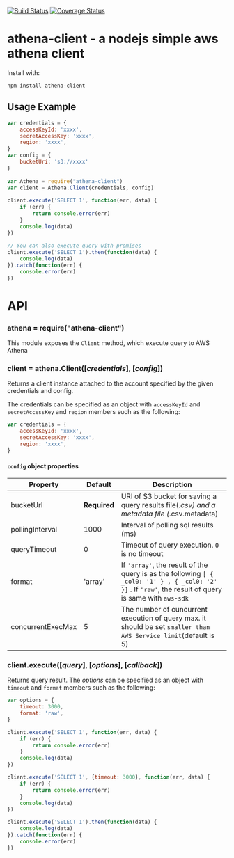[![Build Status](https://travis-ci.org/KoteiIto/node-athena.svg?branch=master)](https://travis-ci.org/KoteiIto/node-athena)
[![Coverage Status](https://coveralls.io/repos/github/KoteiIto/node-athena/badge.svg?branch=master)](https://coveralls.io/github/KoteiIto/node-athena?branch=master)

athena-client - a nodejs simple aws athena client
===========================
Install with:

    npm install athena-client

## Usage Example

```js
var credentials = {
    accessKeyId: 'xxxx',
    secretAccessKey: 'xxxx',
    region: 'xxxx',
}
var config = {
    bucketUri: 's3://xxxx'
}
 
var Athena = require("athena-client")
var client = Athena.Client(credentials, config)
 
client.execute('SELECT 1', function(err, data) {
    if (err) {
        return console.error(err)
    }
    console.log(data)
})
 
// You can also execute query with promises
client.execute('SELECT 1').then(function(data) {
    console.log(data)
}).catch(function(err) {
    console.error(err)
})
```

# API
### athena = require("athena-client")
This module exposes the `Client` method, which execute query to AWS Athena

### client = athena.Client([_credentials_], [_config_])
Returns a client instance attached to the account specified by the given credentials and config.

The credentials can be specified as an object with `accessKeyId` and `secretAccessKey` and `region` members  such as the following:

```javascript
var credentials = {
    accessKeyId: 'xxxx',
    secretAccessKey: 'xxxx',
    region: 'xxxx',
}
```

#### `config` object properties
| Property  | Default   | Description |
|-----------|-----------|-------------|
| bucketUrl      | __Required__ | URI of S3 bucket for saving a query results file(*.csv) and a metadata file (*.csv.metadata) |
| pollingInterval      | 1000  |  Interval of polling sql results (ms) |
| queryTimeout      | 0      | Timeout of query execution.  `0` is no timeout |
| format | 'array' | If `'array'`, the result of the query is as the following `[ { _col0: '1' } , { _col0: '2' }]` . If `'raw'`,  the  result of query is same with `aws-sdk` |
| concurrentExecMax      | 5      | The number of cuncurrent execution of query max. it should be set `smaller than AWS Service limit`(default is 5) |

### client.execute([_query_], [_options_], [_callback_])
Returns query result. The _options_ can be specified as an object with `timeout` and `format` members  such as the following:

```javascript
var options = {
    timeout: 3000,
    format: 'raw',
}
```

```javascript
client.execute('SELECT 1', function(err, data) {
    if (err) {
        return console.error(err)
    }
    console.log(data)
})

client.execute('SELECT 1', {timeout: 3000}, function(err, data) {
    if (err) {
        return console.error(err)
    }
    console.log(data)
})

client.execute('SELECT 1').then(function(data) {
    console.log(data)
}).catch(function(err) {
    console.error(err)
})

```